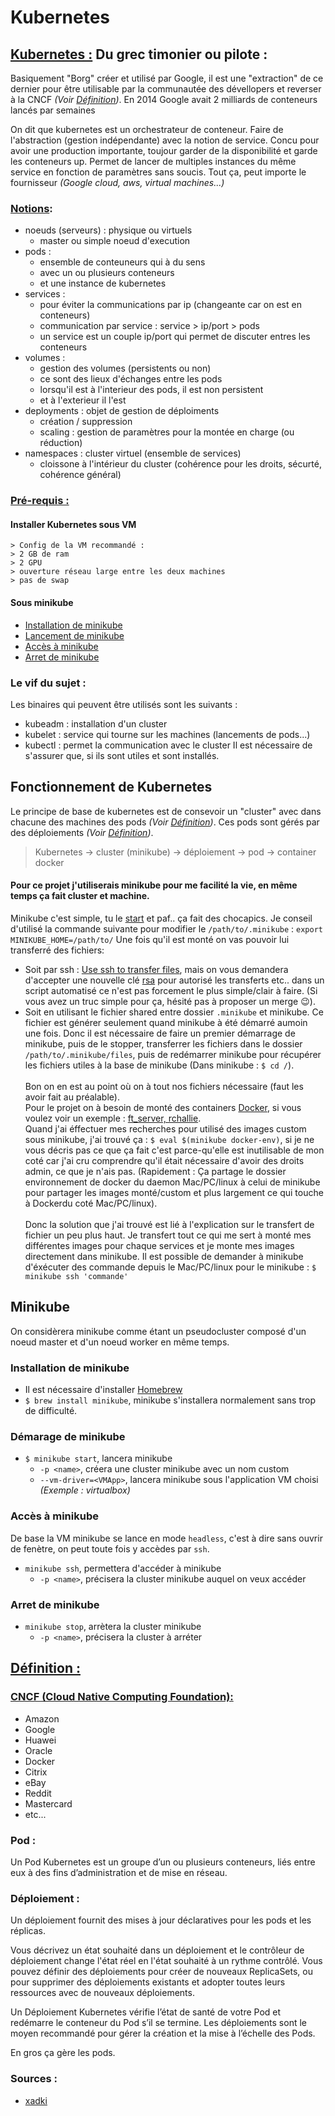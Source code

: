 # Kubernetes

## <u>Kubernetes :</u> Du grec timonier ou pilote :
Basiquement "Borg" créer et utilisé par Google, il est une "extraction" de ce dernier
pour être utilisable par la communautée des dévellopers et reverser à la CNCF _(Voir [Définition](#cncf))_.
En 2014 Google avait 2 milliards de conteneurs lancés par semaines

On dit que kubernetes est un orchestrateur de conteneur. Faire de l'abstraction (gestion indépendante) avec la notion de service.
Concu pour avoir une production importante, toujour garder de la disponibilité et garde les conteneurs up.
Permet de lancer de multiples instances du même service en fonction de paramètres sans soucis.
Tout ça, peut importe le fournisseur _(Google cloud, aws, virtual machines...)_

### <u>Notions</u>:
- noeuds (serveurs) : physique ou virtuels
	- master ou simple noeud d'execution
- pods :
	- ensemble de conteuneurs qui à du sens
	- avec un ou plusieurs conteneurs
	- et une instance de kubernetes
- services : 
	- pour éviter la communications par ip (changeante car on est en conteneurs)
	- communication par service : service > ip/port > pods
	- un service est un couple ip/port qui permet de discuter entres les conteneurs
- volumes :
	- gestion des volumes (persistents ou non)
	- ce sont des lieux d'échanges entre les pods
	- lorsqu'il est à l'interieur des pods, il est non persistent
	- et à l'exterieur il l'est
- deployments : objet de gestion de déploiments
	- création / suppression
	- scaling : gestion de paramètres pour la montée en charge (ou réduction)
- namespaces : cluster virtuel (ensemble de services)
	- cloissone à l'intérieur du cluster (cohérence pour les droits, sécurté, cohérence général)

### <u>Pré-requis :</u>
#### Installer Kubernetes sous VM
	> Config de la VM recommandé :
	> 2 GB de ram
	> 2 GPU
	> ouverture réseau large entre les deux machines
	> pas de swap

#### Sous minikube
- [Installation de minikube](#minikube_inst)
- [Lancement de minikube](#minikube_start)
- [Accès à minikube](#minikube_access)
- [Arret de minikube](#minikube_stop)

### Le vif du sujet :
Les binaires qui peuvent être utilisés sont les suivants :
- kubeadm : installation d'un cluster
- kubelet : service qui tourne sur les machines (lancements de pods...)
- kubectl : permet la communication avec le cluster
Il est nécessaire de s'assurer que, si ils sont utiles et sont installés.

## Fonctionnement de Kubernetes
Le principe de base de kubernetes est de consevoir un "cluster" avec dans chacune des machines des pods _(Voir [Définition](#pod))_.
Ces pods sont gérés par des déploiements _(Voir [Définition](#pod))_.
> Kubernetes -> cluster (minikube) -> déploiement -> pod -> container docker

#### Pour ce projet j'utiliserais minikube pour me facilité la vie, en même temps ça fait cluster et machine.
Minikube c'est simple, tu le [start](#minikube_start) et paf.. ça fait des chocapics.
Je conseil d'utilisé la commande suivante pour modifier le `/path/to/.minikube` : `export MINIKUBE_HOME=/path/to/` 
Une fois qu'il est monté on vas pouvoir lui transferré des fichiers:
- Soit par ssh : [Use ssh to transfer files](https://hostadvice.com/how-to/how-to-transfer-files-from-one-remote-server-to-another-remote-server-using-ssh/), mais on vous demandera d'accepter une nouvelle clé [rsa](https://doc.fedora-fr.org/wiki/SSH_:_Authentification_par_cl%C3%A9) pour autorisé les transferts etc.. dans un script automatisé ce n'est pas forcement le plus simple/clair à faire. (Si vous avez un truc simple pour ça, hésité pas à proposer un merge :wink:).<br>
- Soit en utilisant le fichier shared entre dossier `.minikube` et minikube. Ce fichier est générer seulement quand minikube à été démarré aumoin une fois. Donc il est nécessaire de faire un premier démarrage de minikube, puis de le stopper, transferrer les fichiers dans le dossier `/path/to/.minikube/files`, puis de redémarrer minikube pour récupérer les fichiers utiles à la base de minikube (Dans minikube : `$ cd /`).
<br><br>
Bon on en est au point où on à tout nos fichiers nécessaire (faut les avoir fait au préalable).<br>
Pour le projet on à besoin de monté des containers [Docker](https://www.docker.com/), si vous voulez voir un exemple : [ft_server, rchallie](https://github.com/rchallie/ft_Server).<br>
Quand j'ai éffectuer mes recherches pour utilisé des images custom sous minikube, j'ai trouvé ça : `$ eval $(minikube docker-env)`, si je ne vous décris pas ce que ça fait c'est parce-qu'elle est inutilisable de mon coté car j'ai cru comprendre qu'il était nécessaire d'avoir des droits admin, ce que je n'ais pas. (Rapidement : Ça partage le dossier environnement de docker du daemon Mac/PC/linux à celui de minikube pour partager les images monté/custom et plus largement ce qui touche à Dockerdu coté Mac/PC/linux).<br><br>
Donc la solution que j'ai trouvé est lié à l'explication sur le transfert de fichier un peu plus haut.
Je transfert tout ce qui me sert à monté mes différentes images pour chaque services et je monte mes images directement dans minikube.
Il est possible de demander à minikube d'éxécuter des commande depuis le Mac/PC/linux pour le minikube : `$ minikube ssh 'commande'`

## Minikube
On considèrera minikube comme étant un pseudocluster composé d'un noeud master et d'un noeud worker en même temps.<br>
<a name="minikube_inst"></a>
### Installation de minikube
- Il est nécessaire d'installer [Homebrew](https://brew.sh/index_fr)
- `$ brew install minikube`, minikube s'installera normalement sans trop de difficulté.

<a name="minikube_start"></a>
### Démarage de minikube
- `$ minikube start`, lancera minikube
	- `-p <name>`, créera une cluster minikube avec un nom custom
	- `--vm-driver=<VMApp>`, lancera minikube sous l'application VM choisi _(Exemple : virtualbox)_

<a name="minikube_access"></a>
### Accès à minikube
De base la VM minikube se lance en mode `headless`, c'est à dire sans ouvrir de fenètre, on peut toute fois y accèdes par `ssh`.
- `minikube ssh`, permettera d'accéder à minikube
	- `-p <name>`, précisera la cluster minikube auquel on veux accéder

<a name="minikube_stop"></a>
### Arret de minikube
- `minikube stop`, arrètera la cluster minikube
	- `-p <name>`, précisera la cluster à arréter

<a name="definition"></a>
## <u>Définition :</u>

<a name="cncf"></a>
### <u>CNCF (Cloud Native Computing Foundation):</u>
- Amazon
- Google
- Huawei
- Oracle
- Docker
- Citrix
- eBay
- Reddit
- Mastercard
- etc...

<a name="pod"></a>
### Pod :
Un Pod Kubernetes est un groupe d’un ou plusieurs conteneurs, liés entre eux à des fins d’administration et de mise en réseau.

<a name="deployement"></a>
### Déploiement :
Un déploiement fournit des mises à jour déclaratives pour les pods et les réplicas.

Vous décrivez un état souhaité dans un déploiement et le contrôleur de déploiement change l'état réel en l'état souhaité à un rythme contrôlé. Vous pouvez définir des déploiements pour créer de nouveaux ReplicaSets, ou pour supprimer des déploiements existants et adopter toutes leurs ressources avec de nouveaux déploiements.

Un Déploiement Kubernetes vérifie l’état de santé de votre Pod et redémarre le conteneur du Pod s’il se termine. Les déploiements sont le moyen recommandé pour gérer la création et la mise à l’échelle des Pods.

En gros ça gère les pods.

### Sources :
- [xadki](https://www.youtube.com/watch?v=37VLg7mlHu8&list=PLn6POgpklwWqfzaosSgX2XEKpse5VY2v5&index=1)
